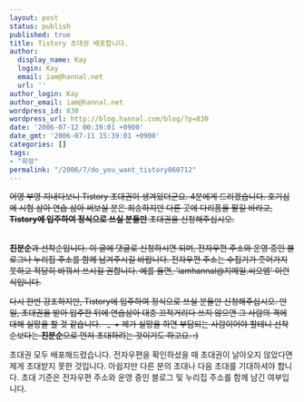 ```yaml
---
layout: post
status: publish
published: true
title: Tistory 초대권 배포합니다.
author:
  display_name: Kay
  login: Kay
  email: iam@hannal.net
  url: ''
author_login: Kay
author_email: iam@hannal.net
wordpress_id: 830
wordpress_url: http://blog.hannal.com/blog/?p=830
date: '2006-07-12 00:39:01 +0900'
date_gmt: '2006-07-11 15:39:01 +0900'
categories: []
tags:
- "희망"
permalink: "/2006/7/do_you_want_tistory060712"
---
```

<p><del datetime="2006-07-12T02:14:27+00:00">어영 부영 지내다보니 Tistory 초대권이 생겨있더군요. 4분에게 드리겠습니다. 호기심에 시험 삼아 연습 삼아 써보실 분은 죄송하지만 다른 곳에 다리품을 팔길 바라고, <strong>Tistory에 입주하여 정식으로 쓰실 분들만</strong> 초대권을 신청해주십시오.</del></p>
<p><del datetime="2006-07-12T02:14:27+00:00"><br />
<strong>친분순</strong>과 선착순입니다. 이 글에 댓글로 신청하시면 되며, 전자우편 주소와 운영 중인 블로그나 누리집 주소를 함께 남겨주시길 바랍니다. 전자우편 주소는 수집기가 줏어가지 못하고 적당히 바꿔서 쓰시길 권합니다. 예를 들면, 'iamhannal@지메일.씨오엠' 이런 식입니다.</del></p>
<p><del datetime="2006-07-12T02:14:27+00:00">다시 한번 강조하지만, Tistory에 입주하여 정식으로 쓰실 분들만 신청해주십시오. 만일, 초대권을 받아 입주한 뒤에 연습삼아 대충 끄적거리다 쓰지 않으면 그 사람의 격에 대해 실망을 할 것 같습니다. -_-+ 제가 실망을 하면 부담되는 사람이어야 할테니 선착순보다는 <strong>친분순</strong>으로 먼저 초대하려는 것이기도 하고요. :)</del></p>
<p>초대권 모두 배포해드렸습니다. 전자우편을 확인하셨을 때 초대권이 날아오지 않았다면 제게 초대받지 못한 것입니다. 아쉽지만 다른 분의 초대나 다음 초대를 기대하셔야 합니다. 초대 기준은 전자우편 주소와 운영 중인 블로그 및 누리집 주소를 함께 남긴 여부입니다.</p>
